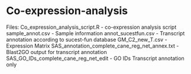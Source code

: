 # Co-expression-analysis

Files:
Co_expression_analysis_script.R - co-expression analysis script 
sample_annot.csv - Sample information
annot_sucestfun.csv - Transcript annotation according to sucest-fun database
GM_C2_new_T.csv - Expression Matrix
SAS_annotation_complete_cane_reg_net_annex.txt - Blast2GO output for transcript annotation
SAS_GO_IDs_complete_cane_reg_net_edit - GO IDs Transcript annotation only
